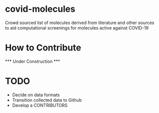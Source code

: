 # covid-molecules

Crowd sourced list of molecules derived from literature and other sources to aid computational screenings for molecules active against COVID-19 


# How to Contribute
*** Under Construction ***

# TODO
* Decide on data formats
* Transition collected data to Github
* Develop a CONTRIBUTORS 
